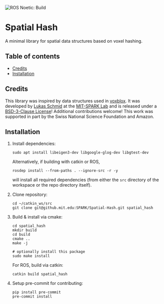 ![ROS Noetic: Build](https://github.com/MIT-SPARK/Spatial-Hash/actions/workflows/catkin_build.yml/badge.svg)

# Spatial Hash
A minimal library for spatial data structures based on voxel hashing.

## Table of contents
- [Credits](#credits)
- [Installation](#installation)

## Credits
This library was inspired by data structures used in [voxblox](https://github.com/ethz-asl/voxblox).
It was developed by [Lukas Schmid](https://schmluk.github.io/) at the [MIT-SPARK Lab](http://mit.edu/sparklab) and is released under a [BSD-3-Clause License](LICENSE)! Additional contributions welcome! This work was supported in part by the Swiss National Science Foundation and Amazon.

## Installation

1. Install dependencies:
    ```
    sudo apt install libeigen3-dev libgoogle-glog-dev libgtest-dev
    ```
    Alternatively, if building with catkin or ROS,
    ```
    rosdep install --from-paths . --ignore-src -r -y
    ```
    will install all required dependencies (from either the `src` directory of the workspace or the repo directory itself).

2. Clone repository:
    ```
    cd ~/catkin_ws/src
    git clone git@github.mit.edu:SPARK/Spatial-Hash.git spatial_hash
    ```
3. Build & install via cmake:
    ```
    cd spatial_hash
    mkdir build
    cd build
    cmake ..
    make -j
    
    # optionally install this package
    sudo make install
    ```

    For ROS, build via catkin:
    ```
    catkin build spatial_hash
    ```

4. Setup pre-commit for contributing:
    ```
    pip install pre-commit
    pre-commit install
    ```
